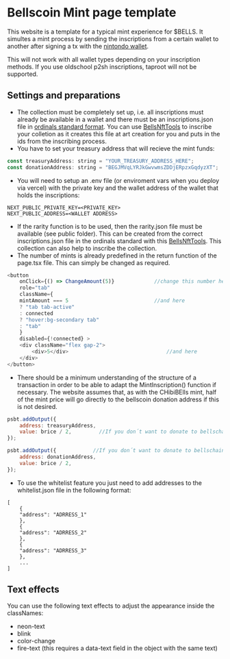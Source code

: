 # Bellscoin Mint page template

This website is a template for a typical mint experience for $BELLS. It simultes a mint process by sending the inscriptions from a certain wallet to another after signing a tx with the [nintondo wallet](https://nintondo.io).

This will not work with all wallet types depending on your inscription methods. If you use oldschool p2sh inscriptions, taproot will not be supported. 

## Settings and preparations

- The collection must be completely set up, i.e. all inscriptions must already be available in a wallet and there must be an inscriptions.json file in [ordinals standard format](https://github.com/ordinals-wallet/ordinals-collections). You can use [BellsNftTools](https://github.com/0xsol1d/BellsNftTools) to inscribe your colletion as it creates this file at art creation for you and puts in the ids from the inscribing process. 
- You have to set your treasury address that will recieve the mint funds:

```js
const treasuryAddress: string = "YOUR_TREASURY_ADDRESS_HERE";
const donationAddress: string = "BEGJMVqLYRJkGwvwmsZDDjERpzxGqdyzXT";       //this is the official bellschain donation address
```

- You will need to setup an .env file (or enviroment vars when you deploy via vercel) with the private key and the wallet address of the wallet that holds the inscriptions:

```
NEXT_PUBLIC_PRIVATE_KEY=<PRIVATE_KEY>
NEXT_PUBLIC_ADDRESS=<WALLET ADDRESS>
```

- If the rarity function is to be used, then the rarity.json file must be available (see public folder). This can be created from the correct inscriptions.json file in the ordinals standard with this [BellsNftTools](https://github.com/0xsol1d/BellsNftTools). This collection can also help to inscribe the collection.
- The number of mints is already predefined in the return function of the page.tsx file. This can simply be changed as required.

```js
<button
    onClick={() => ChangeAmount(5)}             //change this number here
    role="tab"
    className={
    mintAmount === 5                            //and here
    ? "tab tab-active"
    : connected
    ? "hover:bg-secondary tab"
    : "tab"
    }
    disabled={!connected} >
    <div className="flex gap-2">
        <div>5</div>                                //and here
    </div>
</button>
```

- There should be a minimum understanding of the structure of a transaction in order to be able to adapt the MintInscription() function if necessary. The website assumes that, as with the CHibiBElls mint, half of the mint price will go directly to the bellscoin donation address if this is not desired.

```js
psbt.addOutput({
    address: treasuryAddress,
    value: brice / 2,         //If you don´t want to donate to bellschain, delete the divison by 2, just "brice"
});

psbt.addOutput({            //If you don´t want to donate to bellschain, delete this output
    address: donationAddress,
    value: brice / 2,
});
```

- To use the whitelist feature you just need to add addresses to the whitelist.json file in the following format:

```
[
    {
    "address": "ADRRESS_1"
    },
    {
    "address": "ADRRESS_2"
    },
    {
    "address": "ADRRESS_3"
    },
    ...
]
```

## Text effects

You can use the following text effects to adjust the appearance inside the classNames:

- neon-text
- blink
- color-change
- fire-text (this requires a data-text field in the object with the same text)

